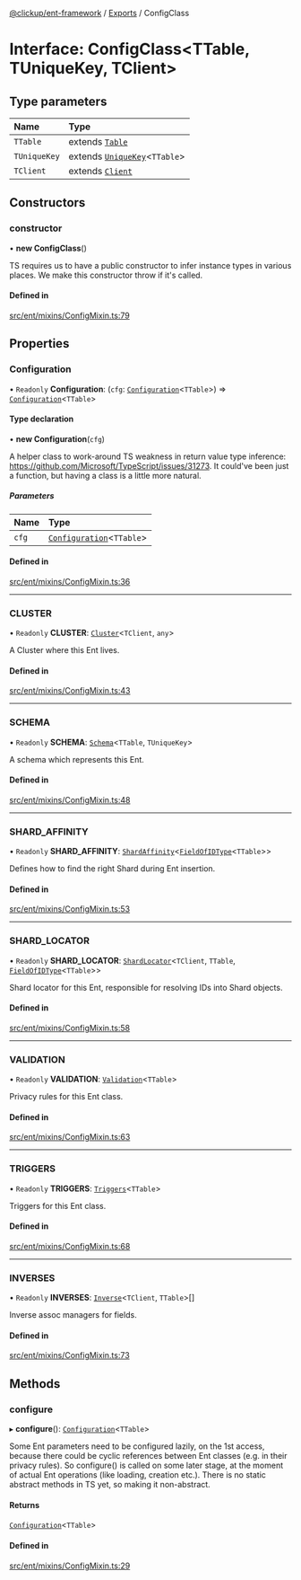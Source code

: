[@clickup/ent-framework](../README.md) / [Exports](../modules.md) / ConfigClass

# Interface: ConfigClass<TTable, TUniqueKey, TClient\>

## Type parameters

| Name | Type |
| :------ | :------ |
| `TTable` | extends [`Table`](../modules.md#table) |
| `TUniqueKey` | extends [`UniqueKey`](../modules.md#uniquekey)<`TTable`\> |
| `TClient` | extends [`Client`](../classes/Client.md) |

## Constructors

### constructor

• **new ConfigClass**()

TS requires us to have a public constructor to infer instance types in
various places. We make this constructor throw if it's called.

#### Defined in

[src/ent/mixins/ConfigMixin.ts:79](https://github.com/clickup/ent-framework/blob/master/src/ent/mixins/ConfigMixin.ts#L79)

## Properties

### Configuration

• `Readonly` **Configuration**: (`cfg`: [`Configuration`](../classes/Configuration.md)<`TTable`\>) => [`Configuration`](../classes/Configuration.md)<`TTable`\>

#### Type declaration

• **new Configuration**(`cfg`)

A helper class to work-around TS weakness in return value type inference:
https://github.com/Microsoft/TypeScript/issues/31273. It could've been just
a function, but having a class is a little more natural.

##### Parameters

| Name | Type |
| :------ | :------ |
| `cfg` | [`Configuration`](../classes/Configuration.md)<`TTable`\> |

#### Defined in

[src/ent/mixins/ConfigMixin.ts:36](https://github.com/clickup/ent-framework/blob/master/src/ent/mixins/ConfigMixin.ts#L36)

___

### CLUSTER

• `Readonly` **CLUSTER**: [`Cluster`](../classes/Cluster.md)<`TClient`, `any`\>

A Cluster where this Ent lives.

#### Defined in

[src/ent/mixins/ConfigMixin.ts:43](https://github.com/clickup/ent-framework/blob/master/src/ent/mixins/ConfigMixin.ts#L43)

___

### SCHEMA

• `Readonly` **SCHEMA**: [`Schema`](../classes/Schema.md)<`TTable`, `TUniqueKey`\>

A schema which represents this Ent.

#### Defined in

[src/ent/mixins/ConfigMixin.ts:48](https://github.com/clickup/ent-framework/blob/master/src/ent/mixins/ConfigMixin.ts#L48)

___

### SHARD\_AFFINITY

• `Readonly` **SHARD\_AFFINITY**: [`ShardAffinity`](../modules.md#shardaffinity)<[`FieldOfIDType`](../modules.md#fieldofidtype)<`TTable`\>\>

Defines how to find the right Shard during Ent insertion.

#### Defined in

[src/ent/mixins/ConfigMixin.ts:53](https://github.com/clickup/ent-framework/blob/master/src/ent/mixins/ConfigMixin.ts#L53)

___

### SHARD\_LOCATOR

• `Readonly` **SHARD\_LOCATOR**: [`ShardLocator`](../classes/ShardLocator.md)<`TClient`, `TTable`, [`FieldOfIDType`](../modules.md#fieldofidtype)<`TTable`\>\>

Shard locator for this Ent, responsible for resolving IDs into Shard objects.

#### Defined in

[src/ent/mixins/ConfigMixin.ts:58](https://github.com/clickup/ent-framework/blob/master/src/ent/mixins/ConfigMixin.ts#L58)

___

### VALIDATION

• `Readonly` **VALIDATION**: [`Validation`](../classes/Validation.md)<`TTable`\>

Privacy rules for this Ent class.

#### Defined in

[src/ent/mixins/ConfigMixin.ts:63](https://github.com/clickup/ent-framework/blob/master/src/ent/mixins/ConfigMixin.ts#L63)

___

### TRIGGERS

• `Readonly` **TRIGGERS**: [`Triggers`](../classes/Triggers.md)<`TTable`\>

Triggers for this Ent class.

#### Defined in

[src/ent/mixins/ConfigMixin.ts:68](https://github.com/clickup/ent-framework/blob/master/src/ent/mixins/ConfigMixin.ts#L68)

___

### INVERSES

• `Readonly` **INVERSES**: [`Inverse`](../classes/Inverse.md)<`TClient`, `TTable`\>[]

Inverse assoc managers for fields.

#### Defined in

[src/ent/mixins/ConfigMixin.ts:73](https://github.com/clickup/ent-framework/blob/master/src/ent/mixins/ConfigMixin.ts#L73)

## Methods

### configure

▸ **configure**(): [`Configuration`](../classes/Configuration.md)<`TTable`\>

Some Ent parameters need to be configured lazily, on the 1st access,
because there could be cyclic references between Ent classes (e.g. in their
privacy rules). So configure() is called on some later stage, at the moment
of actual Ent operations (like loading, creation etc.). There is no static
abstract methods in TS yet, so making it non-abstract.

#### Returns

[`Configuration`](../classes/Configuration.md)<`TTable`\>

#### Defined in

[src/ent/mixins/ConfigMixin.ts:29](https://github.com/clickup/ent-framework/blob/master/src/ent/mixins/ConfigMixin.ts#L29)
